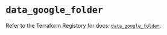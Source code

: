 # `data_google_folder`

Refer to the Terraform Registory for docs: [`data_google_folder`](https://registry.terraform.io/providers/hashicorp/google-beta/5.0.0/docs/data-sources/google_folder).
